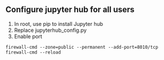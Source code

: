 ## Configure jupyter hub for all users

1. In root, use pip to install Jupyter hub
2. Replace jupyterhub_config.py
3. Enable port

```
firewall-cmd --zone=public --permanent --add-port=8010/tcp
firewall-cmd --reload
```
